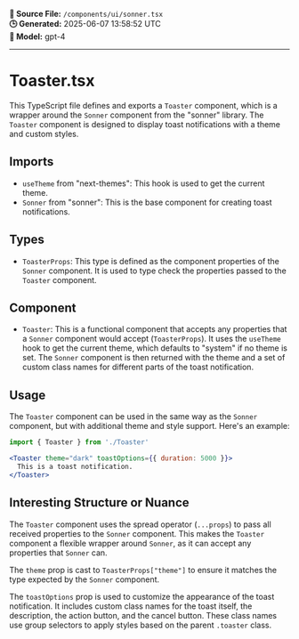 **📄 Source File:** `/components/ui/sonner.tsx`  
**🕒 Generated:** 2025-06-07 13:58:52 UTC  
**🤖 Model:** gpt-4

---

# Toaster.tsx

This TypeScript file defines and exports a `Toaster` component, which is a wrapper around the `Sonner` component from the "sonner" library. The `Toaster` component is designed to display toast notifications with a theme and custom styles.

## Imports

- `useTheme` from "next-themes": This hook is used to get the current theme.
- `Sonner` from "sonner": This is the base component for creating toast notifications.

## Types

- `ToasterProps`: This type is defined as the component properties of the `Sonner` component. It is used to type check the properties passed to the `Toaster` component.

## Component

- `Toaster`: This is a functional component that accepts any properties that a `Sonner` component would accept (`ToasterProps`). It uses the `useTheme` hook to get the current theme, which defaults to "system" if no theme is set. The `Sonner` component is then returned with the theme and a set of custom class names for different parts of the toast notification.

## Usage

The `Toaster` component can be used in the same way as the `Sonner` component, but with additional theme and style support. Here's an example:

```jsx
import { Toaster } from './Toaster'

<Toaster theme="dark" toastOptions={{ duration: 5000 }}>
  This is a toast notification.
</Toaster>
```

## Interesting Structure or Nuance

The `Toaster` component uses the spread operator (`...props`) to pass all received properties to the `Sonner` component. This makes the `Toaster` component a flexible wrapper around `Sonner`, as it can accept any properties that `Sonner` can.

The `theme` prop is cast to `ToasterProps["theme"]` to ensure it matches the type expected by the `Sonner` component.

The `toastOptions` prop is used to customize the appearance of the toast notification. It includes custom class names for the toast itself, the description, the action button, and the cancel button. These class names use group selectors to apply styles based on the parent `.toaster` class.